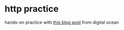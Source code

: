 # http practice

hands-on practice with [this blog post](https://www.digitalocean.com/community/tutorials/how-to-make-an-http-server-in-go) from digital ocean